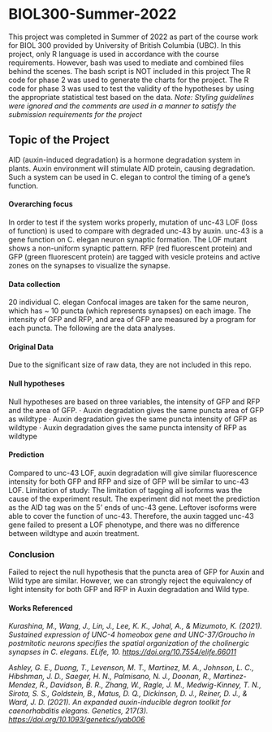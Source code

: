 # BIOL300-Summer-2022

This project was completed in Summer of 2022 as part of the course work for BIOL 300 provided by University of British Columbia (UBC).
In this project, only R language is used in accordance with the course requirements. However, bash was used to mediate and combined files behind the scenes. The bash script is NOT included in this project 
The R code for phase 2 was used to generate the charts for the project.
The R code for phase 3 was used to test the validity of the hypotheses by using the appropriate statistical test based on the data. 
*Note: Styling guidelines were ignored and the comments are used in a manner to satisfy the submission requirements for the project*

## Topic of the Project
AID (auxin-induced degradation) is a hormone degradation system in plants. Auxin environment will stimulate AID protein, causing degradation. Such a system can be used in C. elegan to control the timing of a gene’s function. 

#### Overarching focus
In order to test if the system works properly, mutation of unc-43 LOF (loss of function) is used to compare with degraded unc-43 by auxin. unc-43 is a gene function on C. elegan neuron synaptic formation. The LOF mutant shows a non-uniform synaptic pattern. RFP (red fluorescent protein) and GFP (green fluorescent protein) are tagged with vesicle proteins and active zones on the synapses to visualize the synapse.

#### Data collection
20 individual C. elegan Confocal images are taken for the same neuron, which has ~ 10 puncta (which represents synapses) on each image. The intensity of GFP and RFP, and area of GFP are measured by a program for each puncta. The following are the data analyses.

#### Original Data
Due to the significant size of raw data, they are not included in this repo. 

#### Null hypotheses
Null hypotheses are based on three variables, the intensity of GFP and RFP and the area of GFP.
· Auxin degradation gives the same puncta area of GFP as wildtype
· Auxin degradation gives the same puncta intensity of GFP as wildtype
· Auxin degradation gives the same puncta intensity of RFP as wildtype

#### Prediction
Compared to unc-43 LOF, auxin degradation will give similar fluorescence intensity for both GFP and RFP and size of GFP will be similar to unc-43 LOF.
Limitation of study: The limitation of tagging all isoforms was the cause of the experiment result. The experiment did not meet the prediction as the AID tag was on the 5’ ends of unc-43 gene. Leftover isoforms were able to cover the function of unc-43. Therefore, the auxin tagged unc-43 gene failed to present a LOF phenotype, and there was no difference between wildtype and auxin treatment.

### Conclusion
Failed to reject the null hypothesis that the puncta area of GFP for Auxin and Wild type are similar. However, we can strongly reject the equivalency of light intensity for both GFP and RFP in Auxin degradation and Wild type.

#### Works Referenced
*Kurashina, M., Wang, J., Lin, J., Lee, K. K., Johal, A., & Mizumoto, K. (2021). Sustained expression of UNC-4 homeobox gene and UNC-37/Groucho in postmitotic neurons specifies the spatial organization of the cholinergic synapses in C. elegans. ELife, 10. https://doi.org/10.7554/elife.66011*

*Ashley, G. E., Duong, T., Levenson, M. T., Martinez, M. A., Johnson, L. C., Hibshman, J. D., Saeger, H. N., Palmisano, N. J., Doonan, R., Martinez-Mendez, R., Davidson, B. R., Zhang, W., Ragle, J. M., Medwig-Kinney, T. N., Sirota, S. S., Goldstein, B., Matus, D. Q., Dickinson, D. J., Reiner, D. J., & Ward, J. D. (2021). An expanded auxin-inducible degron toolkit for caenorhabditis elegans. Genetics, 217(3). https://doi.org/10.1093/genetics/iyab006*

